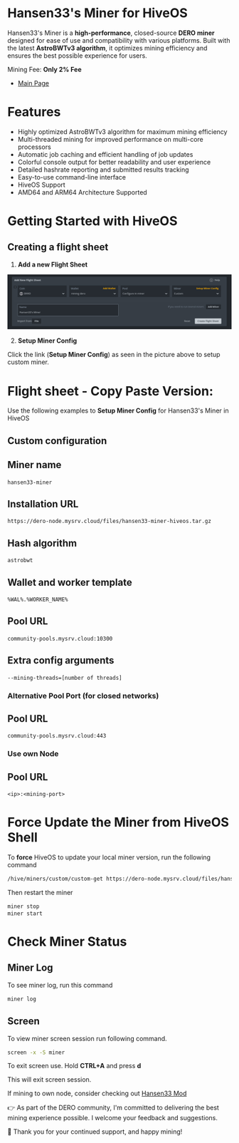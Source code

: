 # Hansen33's Miner for HiveOS

Hansen33's Miner is a **high-performance**, closed-source **DERO miner** designed for ease of use and compatibility with various platforms. Built with the latest **AstroBWTv3 algorithm**, it optimizes mining efficiency and ensures the best possible experience for users.

Mining Fee: **Only 2% Fee**

- [Main Page](README.md)

# Features

- Highly optimized AstroBWTv3 algorithm for maximum mining efficiency
- Multi-threaded mining for improved performance on multi-core processors
- Automatic job caching and efficient handling of job updates
- Colorful console output for better readability and user experience
- Detailed hashrate reporting and submitted results tracking
- Easy-to-use command-line interface
- HiveOS Support
- AMD64 and ARM64 Architecture Supported

# Getting Started with HiveOS

## Creating a flight sheet

1. **Add a new Flight Sheet**

![Add New Flight sheet](new_flight_sheet.png)

2. **Setup Miner Config**

Click the link (**Setup Miner Config**) as seen in the picture above to setup custom miner.

# Flight sheet - Copy Paste Version:

Use the following examples to **Setup Miner Config** for Hansen33's Miner in HiveOS

## Custom configuration

## Miner name
```
hansen33-miner
```

## Installation URL
```
https://dero-node.mysrv.cloud/files/hansen33-miner-hiveos.tar.gz
```

## Hash algorithm
```
astrobwt
```

## Wallet and worker template
```
%WAL%.%WORKER_NAME%
```

## Pool URL
```
community-pools.mysrv.cloud:10300
```

## Extra config arguments 
```
--mining-threads=[number of threads]
```


### Alternative Pool Port (for closed networks)
## Pool URL
```
community-pools.mysrv.cloud:443
```

### Use own Node
## Pool URL
```
<ip>:<mining-port>
```

# Force Update the Miner from HiveOS Shell

To **force** HiveOS to update your local miner version, run the following command
```bash
/hive/miners/custom/custom-get https://dero-node.mysrv.cloud/files/hansen33-miner-hiveos.tar.gz -f
```
Then restart the miner
```
miner stop
miner start
```

# Check Miner Status

## Miner Log

To see miner log, run this command

```bash
miner log
```

## Screen 

To view miner screen session run following command.
```bash
screen -x -S miner
```

To exit screen use.
Hold **CTRL+A** and press **d**

This will exit screen session.


If mining to own node, consider checking out [Hansen33 Mod](https://github.com/Hansen333/derohe-Hansen33-mod/releases)

👉 As part of the DERO community, I'm committed to delivering the best mining experience possible. I welcome your feedback and suggestions.

👋 Thank you for your continued support, and happy mining!

